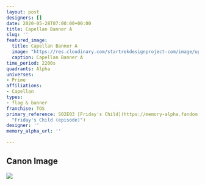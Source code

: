 ```yaml
---
layout: post
designers: []
date: 2020-05-28T07:00:00+00:00
title: Capellan Banner A
slug: ''
featured_image:
  title: Capellan Banner A
  image: "https://res.cloudinary.com/startrekdesignproject-com/image/upload/v1590685820/CapellanBannerA.png"
  caption: Capellan Banner A
time_period: 2200s
quadrants: Alpha
universes:
- Prime
affiliations:
- Capellan
types:
- flag & banner
franchise: TOS
primary_reference: S02E03 [Friday's Child](https://memory-alpha.fandom.com/wiki/Friday%27s_Child_(episode)
  "Friday's Child (episode)")
designer: ''
memory_alpha_url: ''

---
```

## Canon Image

![](https://res.cloudinary.com/startrekdesignproject-com/image/upload/v1590685819/CapellanBannerA_FridaysChild.jpg)